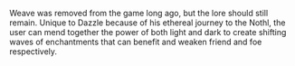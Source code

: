 Weave was removed from the game long ago, but the lore should still remain. Unique to Dazzle because of his ethereal journey to the Nothl, the user can mend together the power of both light and dark to create shifting waves of enchantments that can benefit and weaken friend and foe respectively.